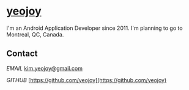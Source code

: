 # [yeojoy](http://yeojoy.me)
I'm an Android Application Developer since 2011. 
I'm planning to go to Montreal, QC, Canada.

## Contact

_EMAIL_  kim.yeojoy@gmail.com

_GITHUB_ [https://github.com/yeojoy](https://github.com/yeojoy)


<!--
## Welcome to GitHub Pages

You can use the [editor on GitHub](https://github.com/yeojoy/yeojoy.github.io/edit/master/index.md) to maintain and preview the content for your website in Markdown files.

Whenever you commit to this repository, GitHub Pages will run [Jekyll](https://jekyllrb.com/) to rebuild the pages in your site, from the content in your Markdown files.

### Support or Contact

[Help](./github_help.md)
-->
